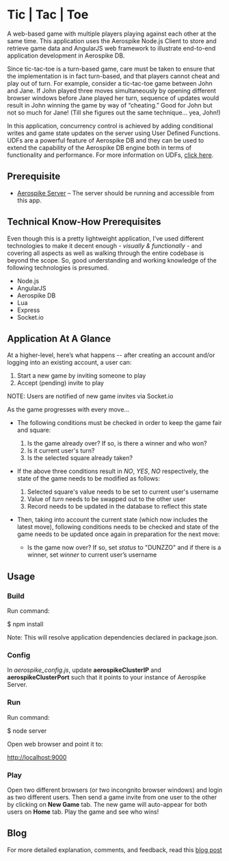 # Tic | Tac | Toe

A web-based game with multiple players playing against each other at the same time. This application uses the Aerospike Node.js Client to store and retrieve game data and AngularJS web framework to illustrate end-to-end application development in Aerospike DB.

Since tic-tac-toe is a turn-based game, care must be taken to ensure that the implementation is in fact turn-based, and that players cannot cheat and play out of turn. For example, consider a tic-tac-toe game between John and Jane. If John played three moves simultaneously by opening different browser windows before Jane played her turn, sequence of updates would result in John winning the game by way of “cheating.” Good for John but not so much for Jane! (Till she figures out the same technique… yea, John!)

In this application, concurrency control is achieved by adding conditional writes and game state updates on the server using User Defined Functions. UDFs are a powerful feature of Aerospike DB and they can be used to extend the capability of the Aerospike DB engine both in terms of functionality and performance. For more information on UDFs, [click here](http://www.aerospike.com/docs/guide/udf.html).

## Prerequisite

- [Aerospike Server](http://www.aerospike.com/download/server/latest) – The server should be running and accessible from this app.

## Technical Know-How Prerequisites

Even though this is a pretty lightweight application, I’ve used different technologies to make it decent enough - *visually & functionally* - and covering all aspects as well as walking through the entire codebase is beyond the scope. So, good understanding and working knowledge of the following technologies is presumed.

* Node.js
* AngularJS
* Aerospike DB
* Lua
* Express
* Socket.io

## Application At A Glance 

At a higher-level, here’s what happens -- after creating an account and/or logging into an existing account, a user can:

1. Start a new game by inviting someone to play
2. Accept (pending) invite to play

NOTE: Users are notified of new game invites via Socket.io

As the game progresses with every move...

* The following conditions must be checked in order to keep the game fair and square:
    
    1.  Is the game already over? If so, is there a winner and who won?
    2.  Is it current user's turn?
    3.  Is the selected square already taken?

* If the above three conditions result in *NO*, *YES*, *NO* respectively, the state of the game needs to be modified as follows:
    
    1.  Selected square's value needs to be set to current user's username
    2.  Value of *turn* needs to be swapped out to the other user
    3.  Record needs to be updated in the database to reflect this state

* Then, taking into account the current state (which now includes the latest move), following conditions needs to be checked and state of the game needs to be updated once again in preparation for the next move:
    
    *   Is the game now over? If so, set *status* to "DUNZZO" and if there is a winner, set *winner* to current user’s username 

## Usage

### Build

Run command:

  $ npm install

Note: This will resolve application dependencies declared in package.json.

### Config

In *aerospike_config.js*, update **aerospikeClusterIP** and **aerospikeClusterPort** such that it points to your instance of Aerospike Server.

### Run

Run command:

  $ node server

Open web browser and point it to:

  [http://localhost:9000](http://localhost:9000)

### Play

Open two different browsers (or two incongnito browser windows) and login as two different users. Then send a game invite from one user to the other by clicking on **New Game** tab. The new game will auto-appear for both users on **Home** tab. Play the game and see who wins!

## Blog

For more detailed explanation, comments, and feedback, read this [blog post](http://www.iamontheinet.com/2015/01/06/concurrency-control-in-multi-player-games-aerospike)

